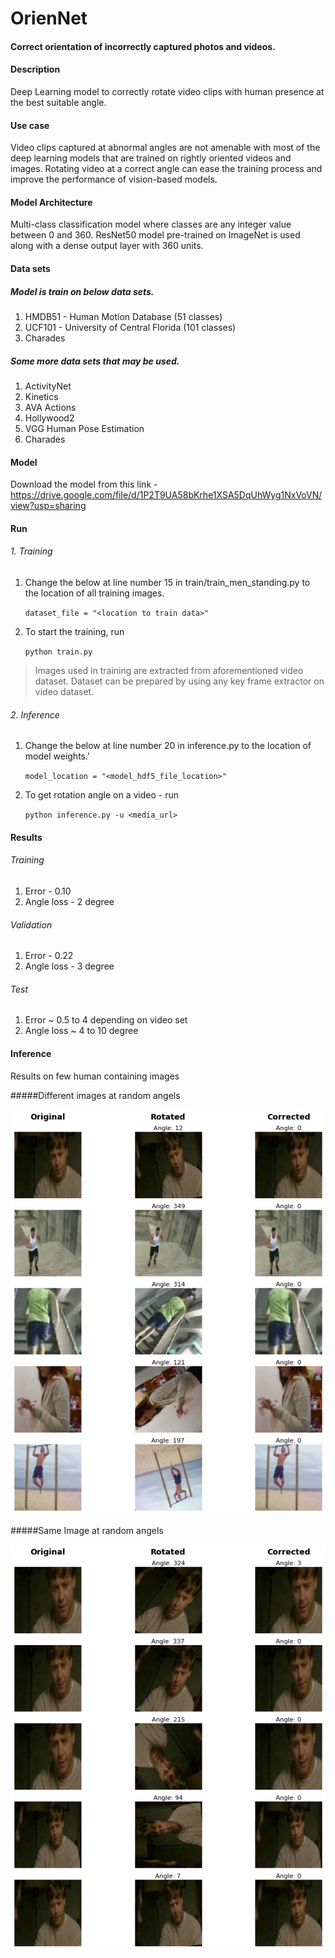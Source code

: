 # OrienNet
#### Correct orientation of incorrectly captured photos and videos. 
#### Description
Deep Learning model to correctly rotate video clips with human presence at the best suitable angle.
#### Use case
Video clips captured at abnormal angles are not amenable with most of the deep learning models that are trained on rightly oriented videos and images. Rotating video at a correct angle can ease the training process and improve the performance of vision-based models. 
#### Model Architecture
Multi-class classification model where classes are any integer value between 0 and 360. ResNet50 model pre-trained on ImageNet is used along with a dense output layer with 360 units. 
#### Data sets
##### Model is train on below data sets. 
1. HMDB51 - Human Motion Database (51 classes)
2. UCF101 - University of Central Florida (101 classes)
3. Charades
##### Some more data sets that may be used.
1. ActivityNet
2. Kinetics
3. AVA Actions
4. Hollywood2
5. VGG Human Pose Estimation
6. Charades
#### Model
Download the model from this link - https://drive.google.com/file/d/1P2T9UA58bKrhe1XSA5DqUhWyg1NxVoVN/view?usp=sharing
#### Run
###### 1. Training
1. Change the below at line number 15 in train/train_men_standing.py to the location of all training images.

     `dataset_file = "<location to train data>"`
 
2. To start the training, run 

    `python train.py`

>Images used in training are extracted from aforementioned video dataset. Dataset can be prepared by using any key frame extractor on video dataset. 
###### 2. Inference 
1. Change the below at line number 20 in inference.py to the location of model weights.'

    `model_location = "<model_hdf5_file_location>"`
2. To get rotation angle on a video - run

    `python inference.py -u <media_url>`
#### Results
###### Training 
1. Error - 0.10
2. Angle loss - 2 degree
###### Validation
1. Error - 0.22
2. Angle loss - 3 degree
###### Test
1. Error ~ 0.5 to 4 depending on video set
2. Angle loss ~ 4 to 10 degree
#### Inference
Results on few human containing images

#####Different images at random angels

![](readme_images/image1.png)

#####Same Image at random angels

![](readme_images/image2.png)

